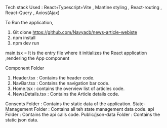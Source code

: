Tech stack Used : React+Typescript+Vite , Mantine styling , React-routing , React-Query , Axios(Ajax)

To Run the application, 
 1. Git clone https://github.com/Navyacb/news-article-webiste
 2. npm install
 3. npm dev run

 main.tsx = It is the entry file where it initializes the React application ,rendering the App component

 Component Folder 
  1. Header.tsx : Contains the header code.
  2. NavBar.tsx : Contains the navigation bar code.
  3. Home.tsx : contains the overview list of articles code.
  4. NewsDetails.tsx : Contains the Article details code.

Consents Folder : Contains the static data of the application.
State-Management Folder : Contains all teh state management data code.
api Folder : Contains the api calls code.
Public/json-data Folder : Contains the static json data.

